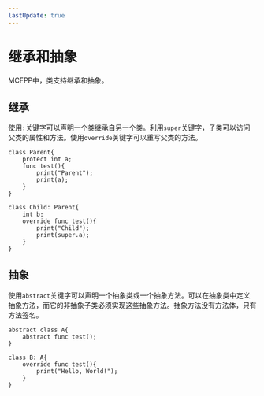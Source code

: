 ```yaml
---
lastUpdate: true
---
```


# 继承和抽象

MCFPP中，类支持继承和抽象。

## 继承

使用`:`关键字可以声明一个类继承自另一个类。利用`super`关键字，子类可以访问父类的属性和方法。使用`override`关键字可以重写父类的方法。

```mcfpp
class Parent{
    protect int a;
    func test(){
        print("Parent");
        print(a);
    }
}

class Child: Parent{
    int b;
    override func test(){
        print("Child");
        print(super.a);
    }
}
```

## 抽象

使用`abstract`关键字可以声明一个抽象类或一个抽象方法。可以在抽象类中定义抽象方法，而它的非抽象子类必须实现这些抽象方法。抽象方法没有方法体，只有方法签名。

```mcfpp
abstract class A{
    abstract func test();
}

class B: A{
    override func test(){
        print("Hello, World!");
    }
}
```
